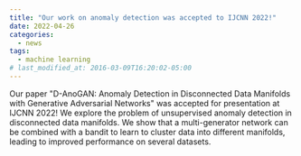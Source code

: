 ```yaml
---
title: "Our work on anomaly detection was accepted to IJCNN 2022!"
date: 2022-04-26
categories:
  - news
tags:
  - machine learning
# last_modified_at: 2016-03-09T16:20:02-05:00
---
```


Our paper "D-AnoGAN: Anomaly Detection in Disconnected Data Manifolds with Generative Adversarial Networks" was accepted for presentation at IJCNN 2022! We explore the problem of unsupervised anomaly detection in disconnected data manifolds. We show that a multi-generator network can be combined with a bandit to learn to cluster data into different manifolds, leading to improved performance on several datasets.